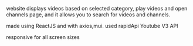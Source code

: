website displays videos based on selected category, play videos and open channels page, and it allows you to search for videos and channels.

made using ReactJS and with axios,mui.
used rapidApi Youtube V3 API

responsive for all screen sizes
